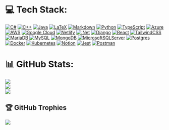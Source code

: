 # 💻 Tech Stack:
[![C#](https://img.shields.io/badge/c%23-%23239120.svg?style=for-the-badge&logo=csharp&logoColor=white)](https://learn.microsoft.com/en-us/dotnet/csharp/) 
[![C++](https://img.shields.io/badge/c++-%2300599C.svg?style=for-the-badge&logo=c%2B%2B&logoColor=white)](https://isocpp.org/) 
[![Java](https://img.shields.io/badge/java-%23ED8B00.svg?style=for-the-badge&logo=openjdk&logoColor=white)]() 
[![LaTeX](https://img.shields.io/badge/latex-%23008080.svg?style=for-the-badge&logo=latex&logoColor=white)]() 
[![Markdown](https://img.shields.io/badge/markdown-%23000000.svg?style=for-the-badge&logo=markdown&logoColor=white)]() 
[![Python](https://img.shields.io/badge/python-3670A0?style=for-the-badge&logo=python&logoColor=ffdd54)]() 
[![TypeScript](https://img.shields.io/badge/typescript-%23007ACC.svg?style=for-the-badge&logo=typescript&logoColor=white)]() 
[![Azure](https://img.shields.io/badge/azure-%230072C6.svg?style=for-the-badge&logo=microsoftazure&logoColor=white)]() 
[![AWS](https://img.shields.io/badge/AWS-%23FF9900.svg?style=for-the-badge&logo=amazon-aws&logoColor=white)]() 
[![Google Cloud](https://img.shields.io/badge/GoogleCloud-%234285F4.svg?style=for-the-badge&logo=google-cloud&logoColor=white)]() 
[![Netlify](https://img.shields.io/badge/netlify-%23000000.svg?style=for-the-badge&logo=netlify&logoColor=#00C7B7)]() 
[![.Net](https://img.shields.io/badge/.NET-5C2D91?style=for-the-badge&logo=.net&logoColor=white)]() 
[![Django](https://img.shields.io/badge/django-%23092E20.svg?style=for-the-badge&logo=django&logoColor=white)]() 
[![React](https://img.shields.io/badge/react-%2320232a.svg?style=for-the-badge&logo=react&logoColor=%2361DAFB)]() 
[![TailwindCSS](https://img.shields.io/badge/tailwindcss-%2338B2AC.svg?style=for-the-badge&logo=tailwind-css&logoColor=white)]()
[![MariaDB](https://img.shields.io/badge/MariaDB-003545?style=for-the-badge&logo=mariadb&logoColor=white)]() 
[![MySQL](https://img.shields.io/badge/mysql-%2300000f.svg?style=for-the-badge&logo=mysql&logoColor=white)]() 
[![MongoDB](https://img.shields.io/badge/MongoDB-%234ea94b.svg?style=for-the-badge&logo=mongodb&logoColor=white)]() [![MicrosoftSQLServer](https://img.shields.io/badge/Microsoft%20SQL%20Server-CC2927?style=for-the-badge&logo=microsoft%20sql%20server&logoColor=white)]() 
[![Postgres](https://img.shields.io/badge/postgres-%23316192.svg?style=for-the-badge&logo=postgresql&logoColor=white)]() 
[![Docker](https://img.shields.io/badge/docker-%230db7ed.svg?style=for-the-badge&logo=docker&logoColor=white)]() 
[![Kubernetes](https://img.shields.io/badge/kubernetes-%23326ce5.svg?style=for-the-badge&logo=kubernetes&logoColor=white)]() 
[![Notion](https://img.shields.io/badge/Notion-%23000000.svg?style=for-the-badge&logo=notion&logoColor=white)]()
 [![Jest](https://img.shields.io/badge/-jest-%23C21325?style=for-the-badge&logo=jest&logoColor=white)]()
 [![Postman](https://img.shields.io/badge/Postman-FF6C37?style=for-the-badge&logo=postman&logoColor=white)]()

 
# 📊 GitHub Stats:
![](https://github-readme-stats.vercel.app/api?username=Daavvvvvv&theme=dark&hide_border=true&include_all_commits=true&count_private=true)<br/>
![](https://github-readme-streak-stats.herokuapp.com/?user=Daavvvvvv&theme=dark&hide_border=true)<br/>
![](https://github-readme-stats.vercel.app/api/top-langs/?username=Daavvvvvv&theme=dark&hide_border=true&include_all_commits=true&count_private=true&layout=compact)

## 🏆 GitHub Trophies
![](https://github-profile-trophy.vercel.app/?username=Daavvvvvv&theme=radical&no-frame=true&no-bg=false&margin-w=4)

<!-- Proudly created with GPRM ( https://gprm.itsvg.in ) -->
